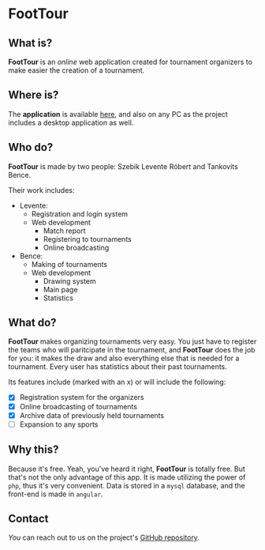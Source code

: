 # FootTour

## What is?

**FootTour** is an *online* web application created for tournament organizers to make easier the creation of a tournament.

## Where is?

The **application** is available [here](https://github.com/kecskecske6/FootTour "GitHub repository"), and also on any PC as the project includes a desktop application as well.

## Who do?

**FootTour** is made by two people: Szebik Levente Róbert and Tankovits Bence.

Their work includes:

- Levente:
    - Registration and login system
    - Web development
        - Match report
        - Registering to tournaments
        - Online broadcasting
- Bence:
    - Making of tournaments
    - Web development
        - Drawing system
        - Main page
        - Statistics

## What do?

**FootTour** makes organizing tournaments very easy. You just have to register the teams who will paritcipate in the tournament, and **FootTour** does the job for you: it makes the draw and also everything else that is needed for a tournament. Every user has statistics about their past tournaments.

Its features include (marked with an x) or will include the following:

- [x] Registration system for the organizers
- [x] Online broadcasting of tournaments
- [x] Archive data of previously held tournaments
- [ ] Expansion to any sports

## Why this?

Because it's free. Yeah, you've heard it right, **FootTour** is totally free. But that's not the only advantage of this app. It is made utilizing the power of `php`, thus it's very convenient. Data is stored in a `mysql` database, and the front-end is made in `angular`.

## Contact

*You* can reach out to us on the project's [GitHub repository](https://github.com/kecskecske6/FootTour/issues "FootTour issues").